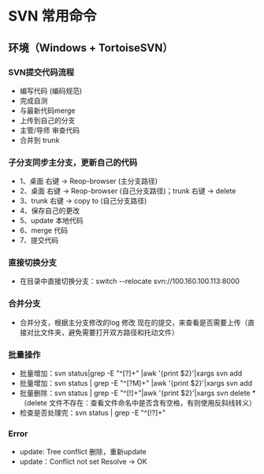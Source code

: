 # SVN 常用命令
## 环境（Windows + TortoiseSVN）

### SVN提交代码流程
* 编写代码 (编码规范)
* 完成自测
* 与最新代码merge
* 上传到自己的分支
* 主管/导师 审查代码
* 合并到 trunk

### 子分支同步主分支，更新自己的代码
* 1、桌面 右键 -> Reop-browser (主分支路径)
* 2、桌面 右键 -> Reop-browser (自己分支路径)；trunk 右键 -> delete
* 3、trunk 右键 -> copy to (自己分支路径)
* 4、保存自己的更改
* 5、update 本地代码
* 6、merge 代码
* 7、提交代码

### 直接切换分支
* 在目录中直接切换分支：switch --relocate svn://100.160.100.113:8000

### 合并分支
* 合并分支，根据主分支修改的log 修改 现在的提交，来查看是否需要上传（直接对比文件夹，避免需要打开双方路径和托动文件）

### 批量操作
* 批量增加：svn status|grep -E "^[?]+" |awk '{print $2}'|xargs svn add
* 批量增加：svn status | grep -E "^[?M]+" |awk '{print $2}'|xargs svn add
* 批量删除：svn status | grep -E "^[!]+"|awk '{print $2}'|xargs svn delete
*（delete 文件不存在：查看文件命名中是否含有空格，有则使用反斜线转义）
* 检查是否处理完：svn status | grep -E "^[!?]+"

### Error
* update: Tree conflict
      删除，重新update
* update：Conflict not set
      Resolve -> OK
      
